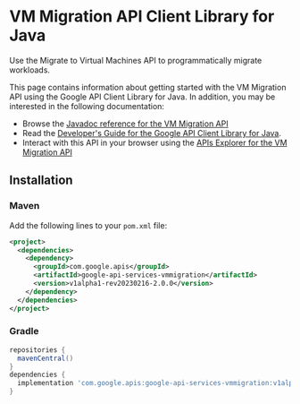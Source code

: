 # VM Migration API Client Library for Java

Use the Migrate to Virtual Machines API to programmatically migrate workloads. 

This page contains information about getting started with the VM Migration API
using the Google API Client Library for Java. In addition, you may be interested
in the following documentation:

* Browse the [Javadoc reference for the VM Migration API][javadoc]
* Read the [Developer's Guide for the Google API Client Library for Java][google-api-client].
* Interact with this API in your browser using the [APIs Explorer for the VM Migration API][api-explorer]

## Installation

### Maven

Add the following lines to your `pom.xml` file:

```xml
<project>
  <dependencies>
    <dependency>
      <groupId>com.google.apis</groupId>
      <artifactId>google-api-services-vmmigration</artifactId>
      <version>v1alpha1-rev20230216-2.0.0</version>
    </dependency>
  </dependencies>
</project>
```

### Gradle

```gradle
repositories {
  mavenCentral()
}
dependencies {
  implementation 'com.google.apis:google-api-services-vmmigration:v1alpha1-rev20230216-2.0.0'
}
```

[javadoc]: https://googleapis.dev/java/google-api-services-vmmigration/latest/index.html
[google-api-client]: https://github.com/googleapis/google-api-java-client/
[api-explorer]: https://developers.google.com/apis-explorer/#p/vmmigration/v1/
